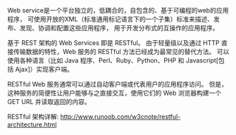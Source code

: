 Web service是一个平台独立的，低耦合的，自包含的、基于可编程的web的应用程序，
可使用开放的XML（标准通用标记语言下的一个子集）标准来描述、发布、发现、协调和配置这些应用程序，
用于开发分布式的互操作的应用程序。


基于 REST 架构的 Web Services 即是 RESTful。
由于轻量级以及通过 HTTP 直接传输数据的特性，Web 服务的 RESTful 方法已经成为最常见的替代方法。
可以使用各种语言（比如 Java 程序、Perl、Ruby、Python、PHP 和 Javascript[包括 Ajax]）实现客户端。

RESTful Web 服务通常可以通过自动客户端或代表用户的应用程序访问。
但是，这种服务的简便性让用户能够与之直接交互，使用它们的 Web 浏览器构建一个 GET URL 并读取返回的内容。

RESTful 架构详解:
http://www.runoob.com/w3cnote/restful-architecture.html